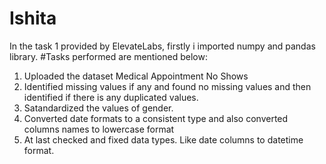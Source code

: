 # Ishita
In the task 1 provided by ElevateLabs, firstly i imported numpy and pandas library.
#Tasks performed are mentioned below:
1. Uploaded the dataset Medical Appointment No Shows
2. Identified missing values if any and found no missing values and then identified if there is any duplicated values.
3. Satandardized the values of gender.
4. Converted date formats to a consistent type and also converted columns names to lowercase format
5. At last checked and fixed data types. Like date columns to datetime format.

